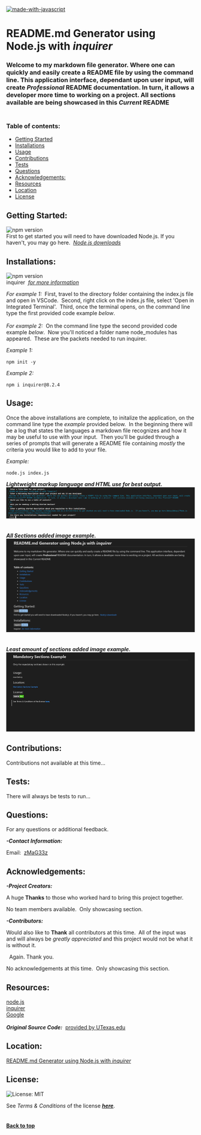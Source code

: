 [![made-with-javascript](https://img.shields.io/badge/Made%20with-JavaScript-1f425f.svg)](https://www.javascript.com)<br>
# **README.md Generator using Node.js with *inquirer***

### Welcome to my markdown file generator. Where one can quickly and easily create a README file by using the command line. This application interface, dependant upon user input, will create ***Professional*** README documentation. In turn, it allows a developer more time to working on a project.  All sections available are being showcased in this *Current* README<br><br>

### **Table of contents:**

- [Getting Started](#getting)
- [Installations](#installations)
- [Usage](#usage)
- [Contributions](#contributions)
- [Tests](#tests)
- [Questions](#questions)
- [Acknowledgements:](#acknowledgements)
- [Resources](#resources)
- [Location](#location)
- [License](#license)

## Getting Started:

![npm version](https://img.shields.io/badge/node-v18.12.1-9cf)<br>First to get started you will need to have downloaded Node.js.  If you haven't, you may go here.&nbsp;&nbsp;[*Node.js downloads*](https://nodejs.org/en/download/)

## Installations:
  
![npm version](https://img.shields.io/badge/inquirer-v8.2.4-9cf)<br>inquirer&nbsp;&nbsp;[*for more information*](https://www.npmjs.com/package/inquirer)
  
*For example 1:*&nbsp;&nbsp;First, travel to the directory folder containing the index.js file and open in VSCode.&nbsp;&nbsp;Second, right click on the index.js file, select 'Open in Integrated Terminal'.&nbsp;&nbsp;Third, once the terminal opens, on the command line type the first provided code example *below*.<br><br>*For example 2:*&nbsp;&nbsp;On the command line type the second provided code example *below*.&nbsp;&nbsp;Now you'll noticed a folder name node_modules has appeared.&nbsp;&nbsp;These are the packets needed to run inquirer.

*Example 1:*
```shell
npm init -y
```

*Example 2:*
```shell
npm i inquirer@8.2.4
```

## Usage:
  
Once the above installations are complete, to initalize the application, on the command line type the *example* provided below.&nbsp;&nbsp;In the beginning there will be a log that states the languages a markdown file recognizes and how it may be useful to use with your input.&nbsp;&nbsp;Then you'll be guided through a series of prompts that will generate a README file containing *mostly* the criteria you would like to add to your file.

*Example:*
```shell
node.js index.js
```

***Lightweight markup language and HTML use for best output.***<br>![syntaxinput](./imgs/entersyntax.png)<br><br><br>***All Sections added image example.***<br>![allsectionsexample](./imgs/allsectionsaddedex.gif)<br><br><br>***Least amount of sections added image example.***<br>![mandatorysectionsonly](./imgs/mandatorysectionsex.png)<br>

## Contributions:

Contributions not available at this time...

## Tests:

There will always be tests to run...

## Questions:

For any questions or additional feedback.

**_-Contact Information:_**

Email:&nbsp;&nbsp;[zMaG33z](zMag33z@gmail.com)

## Acknowledgements:
    
**_-Project Creators:_**
  
A huge **Thanks** to those who worked hard to bring this project together.
  
No team members available.&nbsp;&nbsp;Only showcasing section.


**_-Contributors:_**
  
Would also like to **Thank** all contributors at this time.&nbsp;&nbsp;All of the input was and will always be *greatly appreciated* and this project would not be what it is without it.

&nbsp;&nbsp;Again.  Thank you.
  
No acknowledgements at this time.&nbsp;&nbsp;Only showcasing this section.

## Resources:

[node.js](https://nodejs.org/en/docs/)<br>[inquirer](https://www.npmjs.com/package/inquirer?activeTab=readme)<br>[Google](https://www.google.com)<br><br>**_Original Source Code:_**&nbsp;&nbsp;[provided by UTexas.edu](https://techbootcamps.utexas.edu/coding/)

## Location:

[README.md Generator using Node.js with *inquirer*](https://github.com/zMag33z/week-9-READme_Generator)

## License:
  
![License: MIT](https://img.shields.io/badge/license-MIT-brightgreen)
  
See *Terms & Conditions* of the license [***here***](https://opensource.org/licenses/MIT).
<br><br>
#### [**Back to top**](#)